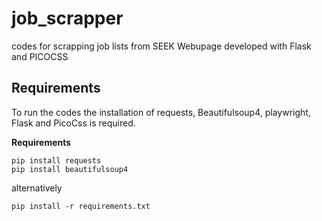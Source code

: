 # job_scrapper

codes for scrapping job lists from SEEK
Webupage developed with Flask and PICOCSS

## Requirements
To run the codes the installation of requests, Beautifulsoup4, playwright, Flask and PicoCss is required.

**Requirements**
```
pip install requests
pip install beautifulsoup4
```
alternatively
```
pip install -r requirements.txt
```
